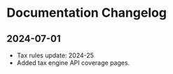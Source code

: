 # Documentation Changelog

## 2024-07-01
- Tax rules update: 2024-25
- Added tax engine API coverage pages.
